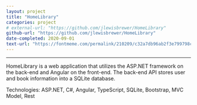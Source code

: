 ```yaml
---
layout: project
title: "HomeLibrary"
categories: project
# external-url: "https://github.com/jlewisbrewer/HomeLibrary"
github-url: "https://github.com/jlewisbrewer/HomeLibrary"
date-completed: 2020-09-01
text-url: "https://fontmeme.com/permalink/210209/c32a7db96ab2f3e799798ce677de495a.png"
---
```


_____________________________________
HomeLibrary is a web application that utilizes the ASP.NET framework on the back-end and Angular on the front-end. The back-end API stores user and book information into a SQLite database.

Technologies: ASP.NET, C#, Angular, TypeScript, SQLite, Bootstrap, MVC Model, Rest